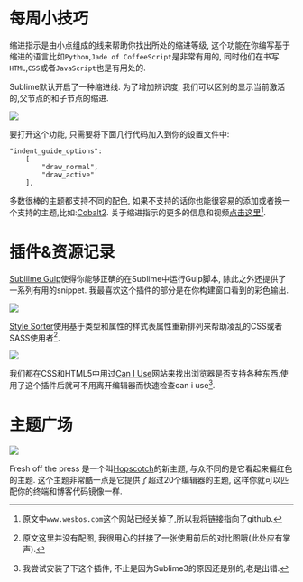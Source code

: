 # 每周小技巧

缩进指示是由小点组成的线来帮助你找出所处的缩进等级, 这个功能在你编写基于缩进的语言比如`Python`,`Jade of CoffeeScript`是非常有用的, 同时他们在书写`HTML`,`CSS`或者`JavaScript`也是有用处的.

Sublime默认开启了一种缩进线. 为了增加辨识度, 我们可以区别的显示当前激活的,父节点的和子节点的缩进.

![][1]

要打开这个功能, 只需要将下面几行代码加入到你的设置文件中:

```
"indent_guide_options":
    [
        "draw_normal",
        "draw_active"
    ],
```

多数很棒的主题都支持不同的配色, 如果不支持的话你也能很容易的添加或者换一个支持的主题,比如:[Cobalt2][2]. 关于缩进指示的更多的信息和视频[点击这里][3][^注1].

# 插件&资源记录

[Sublilme Gulp][3]使得你能够正确的在Sublime中运行Gulp脚本, 除此之外还提供了一系列有用的snippet. 我最喜欢这个插件的部分是在你构建窗口看到的彩色输出.

![][4]

[Style Sorter][5]使用基于类型和属性的样式表属性重新排列来帮助凌乱的CSS或者SASS使用者[^注2].

![][6]

我们都在CSS和HTML5中用过[Can I Use][7]网站来找出浏览器是否支持各种东西.使用了这个插件后就可不用离开编辑器而快速检查can i use[^注3].


# 主题广场

![][8]

Fresh off the press 是一个叫[Hopscotch][9]的新主题, 与众不同的是它看起来偏红色的主题. 这个主题非常酷一点是它提供了超过20个编辑器的主题, 这样你就可以匹配你的终端和博客代码镜像一样.

[^注1]: 原文中`www.wesbos.com`这个网站已经关掉了,所以我将链接指向了github.

[^注2]: 原文这里并没有配图, 我很用心的拼接了一张使用前后的对比图哦(此处应有掌声).

[^注3]: 我尝试安装了下这个插件, 不止是因为Sublime3的原因还是别的,老是出错. 


[1]: 04-12-18-001.png
[2]: https://github.com/wesbos/cobalt2
[3]: https://github.com/NicoSantangelo/sublime-gulp
[4]: 04-12-18-002.png
[5]: https://github.com/AndreasBackx/StyleSorter
[6]: 04-12-18-003.jpg
[7]: http://azd325.github.io/sublime-text-caniuse/
[8]: 04-12-18-004.png
[9]: https://github.com/idleberg/Hopscotch.tmTheme
[3]: https://github.com/wesbos